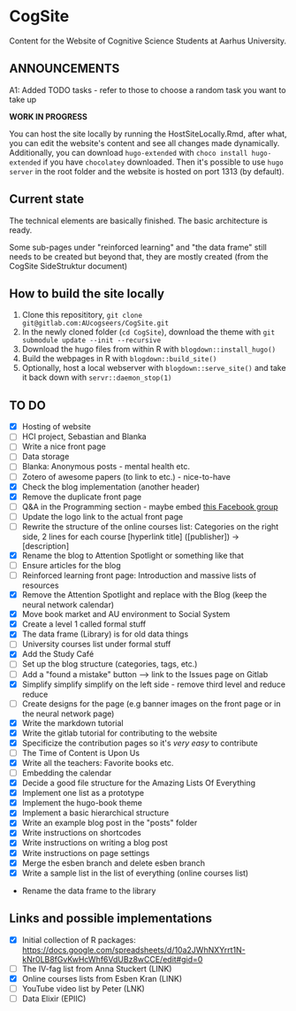# CogSite

Content for the Website of Cognitive Science Students at Aarhus University.

## ANNOUNCEMENTS
A1: Added TODO tasks - refer to those to choose a random task you want to take up 

**WORK IN PROGRESS**

You can host the site locally by running the HostSiteLocally.Rmd, after what, you can 
edit the website's content and see all changes made dynamically. Additionally, you 
can download `hugo-extended` with `choco install hugo-extended` if you have 
`chocolatey` downloaded. Then it's possible to use `hugo server` in the root 
folder and the website is hosted on port 1313 (by default).

## Current state

The technical elements are basically finished. The basic architecture is ready.

Some sub-pages under "reinforced learning" and "the data frame" still needs to 
be created but beyond that, they are mostly created (from the CogSite SideStruktur document)

## How to build the site locally

1. Clone this reposititory, `git clone git@gitlab.com:AUcogseers/CogSite.git`
2. In the newly cloned folder (`cd CogSite`), download the theme with `git submodule update --init --recursive`
3. Download the hugo files from within R with `blogdown::install_hugo()`
4. Build the webpages in R with `blogdown::build_site()`
5. Optionally, host a local webserver with `blogdown::serve_site()` and take it back down with `servr::daemon_stop(1)`

## TO DO

- [x] Hosting of website
- [ ] HCI project, Sebastian and Blanka
- [ ] Write a nice front page
- [ ] Data storage
- [ ] Blanka: Anonymous posts - mental health etc.
- [ ] Zotero of awesome papers (to link to etc.) - nice-to-have
- [x] Check the blog implementation (another header)
- [x] Remove the duplicate front page
- [ ] Q&A in the Programming section - maybe embed [this Facebook group](https://www.facebook.com/groups/340151913001608/)
- [ ] Update the logo link to the actual front page
- [ ] Rewrite the structure of the online courses list: Categories on the right side, 2 lines for each course [hyperlink title] ([publisher]) -> [description]
- [x] Rename the blog to Attention Spotlight or something like that
- [ ] Ensure articles for the blog
- [ ] Reinforced learning front page: Introduction and massive lists of resources
- [x] Remove the Attention Spotlight and replace with the Blog (keep the neural network calendar)
- [x] Move book market and AU environment to Social System
- [x] Create a level 1 called formal stuff
- [x] The data frame (Library) is for old data things
- [ ] University courses list under formal stuff
- [x] Add the Study Café
- [ ] Set up the blog structure (categories, tags, etc.)
- [ ] Add a "found a mistake" button --> link to the Issues page on Gitlab
- [x] Simplify simplify simplify on the left side - remove third level and reduce reduce
- [ ] Create designs for the page (e.g banner images on the front page or in the neural network page)
- [x] Write the markdown tutorial
- [x] Write the gitlab tutorial for contributing to the website
- [x] Specificize the contribution pages so it's _very easy_ to contribute
- [ ] The Time of Content is Upon Us
- [x] Write all the teachers: Favorite books etc.
- [ ] Embedding the calendar
- [x] Decide a good file structure for the Amazing Lists Of Everything
- [x] Implement one list as a prototype
- [x] Implement the hugo-book theme
- [x] Implement a basic hierarchical structure
- [x] Write an example blog post in the "posts" folder
- [x] Write instructions on shortcodes
- [x] Write instructions on writing a blog post
- [x] Write instructions on page settings
- [x] Merge the esben branch and delete esben branch
- [x] Write a sample list in the list of everything (online courses list)

- Rename the data frame to the library


## Links and possible implementations

- [x] Initial collection of R packages: https://docs.google.com/spreadsheets/d/10a2JWhNXYrrt1N-kNr0LB8fGvKwHcWhf6VdUBz8wCCE/edit#gid=0
- [ ] The IV-fag list from Anna Stuckert (LINK)
- [x] Online courses lists from Esben Kran (LINK)
- [ ] YouTube video list by Peter (LNK)
- [ ] Data Elixir (EPIIC)
